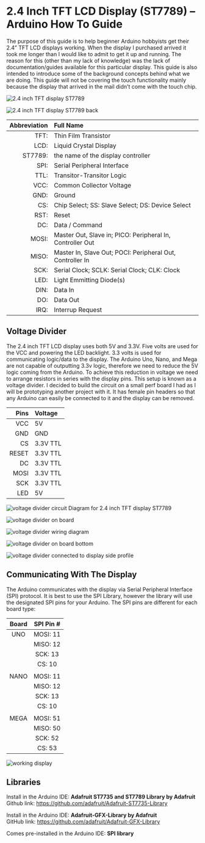 # 2.4 Inch TFT LCD Display (ST7789) – Arduino How To Guide 
The purpose of this guide is to help beginner Arduino hobbyists get their 2.4” TFT LCD displays working. When the display I purchased arrived it took me longer than I would like to admit to get it up and running. The reason for this (other than my lack of knowledge) was the lack of documentation/guides available for this particular display. This guide is also intended to introduce some of the background concepts behind what we are doing.
This guide will not be covering the touch functionality mainly because the display that arrived in the mail didn’t come with the touch chip.


![2.4 inch TFT display ST7789](https://github.com/ZPaulWeleschuk/Arduino-How-To-Guide-2.4-TFT-Display-ST7789/blob/main/images/2_4inchTftDisplay.jpg)


![2.4 inch TFT display ST7789 back](https://github.com/ZPaulWeleschuk/Arduino-How-To-Guide-2.4-TFT-Display-ST7789/blob/main/images/2_4inchTftDispayBottom.jpg)



|Abbreviation|Full Name|
| -------------:|:-------------|
|TFT:| Thin Film Transistor|
|LCD:| Liquid Crystal Display|
|ST7789:| the name of the display controller|
|SPI:| Serial Peripheral Interface|
|TTL:| Transitor-Transitor Logic|
|VCC:| Common Collector Voltage|
|GND:| Ground|
|CS:| Chip Select; SS: Slave Select; DS: Device Select|
|RST:| Reset|
|DC:| Data / Command|
|MOSI:| Master Out, Slave in; PICO: Peripheral In, Controller Out|
|MISO:| Master In, Slave Out; POCI: Peripheral Out, Controller In|
|SCK:| Serial Clock; SCLK: Serial Clock; CLK: Clock|
|LED:| Light Emmitting Diode(s)|
|DIN:| Data In|
|DO:| Data Out|
|IRQ:| Interrup Request|

## Voltage Divider
The 2.4 inch TFT LCD display uses both 5V and 3.3V. Five volts are used for the VCC and powering the LED backlight. 3.3 volts is used for communicating logic/data to the display. The Arduino Uno, Nano, and Mega are not capable of outputting 3.3v logic, therefore we need to reduce the 5V logic coming from the Arduino. To achieve this reduction in voltage we need to arrange resistors in series with the display pins. This setup is known as a voltage divider. 
I decided to build the circuit on a small perf board I had as I will be prototyping another project with it. It has female pin headers so that any Arduino can easily be connected to it and the display can be removed.

|Pins |Voltage|
|------:|:---------|
|VCC|5V|
|GND|GND|
|CS| 3.3V TTL|
|RESET|3.3V TTL|
|DC|3.3V TTL|
|MOSI| 3.3V TTL|
|SCK|3.3V TTL|
|LED| 5V|

![voltage divider circuit Diagram for 2.4 inch TFT display ST7789](https://github.com/ZPaulWeleschuk/Arduino-How-To-Guide-2.4-TFT-Display-ST7789/blob/main/images/schematic24InchTFTDisplay.jpg)

![voltage divider on board](https://github.com/ZPaulWeleschuk/Arduino-How-To-Guide-2.4-TFT-Display-ST7789/blob/main/images/voltageDivider.jpg)

![voltage divider wiring diagram](https://github.com/ZPaulWeleschuk/Arduino-How-To-Guide-2.4-TFT-Display-ST7789/blob/main/images/wiringDiagram2.4InchTFTDisplay.jpg)

![voltage divider on board bottom](https://github.com/ZPaulWeleschuk/Arduino-How-To-Guide-2.4-TFT-Display-ST7789/blob/main/images/voltageDividerBottom.jpg)

![voltage divider connected to display side profile](https://github.com/ZPaulWeleschuk/Arduino-How-To-Guide-2.4-TFT-Display-ST7789/blob/main/images/voltageDividerSide.jpg)


## Communicating With The Display
The Arduino communicates with the display via Serial Peripheral Interface (SPI) protocol. 
It is best to use the SPI Library, however the library will use the designated SPI pins for your Arduino.
The SPI pins are different for each board type:



|Board |SPI Pin #|
|:------:|:---------:|
|UNO   |MOSI: 11 |
|      |MISO: 12 |
|      |SCK: 13  |
|      |CS: 10   |
|||
|NANO  |MOSI: 11 |
|      |MISO: 12 |
|      |SCK: 13  |
|      |CS: 10   |
|||
|MEGA  |MOSI: 51 |
|      |MISO: 50 |
|      |SCK: 52  |
|      |CS: 53   |


![working display](https://github.com/ZPaulWeleschuk/Arduino-How-To-Guide-2.4-TFT-Display-ST7789/blob/main/images/workingDisplay.jpg)

## Libraries 
Install in the Arduino IDE: **Adafruit ST7735 and ST7789 Library by Adafruit**   
Github link: https://github.com/adafruit/Adafruit-ST7735-Library

Install in the Arduino IDE: **Adafruit-GFX-Library by Adafruit**  
GitHub link: https://github.com/adafruit/Adafruit-GFX-Library

Comes pre-installed in the Arduino IDE: **SPI library** 
